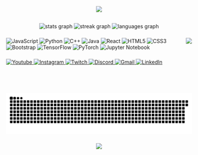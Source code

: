 <h1 align="center">
    <img src="https://readme-typing-svg.herokuapp.com/?font=Righteous&size=35&center=true&vCenter=true&width=500&height=70&duration=4000&lines=Hi+There!+%F0%9F%91%8B;+I'm+Rolis+Liu!;" />
</h1>

###

<div align="center">
  <img src="https://github-readme-stats.vercel.app/api?username=rolis1&show_icons=true&include_all_commits=true&count_private=true&theme=dracula" height="150" alt="stats graph" />
  <img src="https://streak-stats.demolab.com?user=rolis1&theme=dracula" height="150" alt="streak graph" />
  <img src="https://github-readme-stats.vercel.app/api/top-langs?username=rolis1&layout=compact&langs_count=5&theme=dracula" height="150" alt="languages graph" />
</div>

###

<img align="right" height="150" src="https://i.pinimg.com/736x/c9/55/33/c9553358655d21f626c149ed7ed3eec8.jpg" />

###

<div align="left">
  <img src="https://cdn.jsdelivr.net/gh/devicons/devicon/icons/javascript/javascript-original.svg" height="30" alt="JavaScript" />
  <img src="https://cdn.jsdelivr.net/gh/devicons/devicon/icons/python/python-original.svg" height="30" alt="Python" />
  <img src="https://cdn.jsdelivr.net/gh/devicons/devicon/icons/cplusplus/cplusplus-original.svg" height="30" alt="C++" />
  <img src="https://cdn.jsdelivr.net/gh/devicons/devicon/icons/java/java-original.svg" height="30" alt="Java" />
  <img src="https://cdn.jsdelivr.net/gh/devicons/devicon/icons/react/react-original.svg" height="30" alt="React" />
  <img src="https://cdn.jsdelivr.net/gh/devicons/devicon/icons/html5/html5-original.svg" height="30" alt="HTML5" />
  <img src="https://cdn.jsdelivr.net/gh/devicons/devicon/icons/css3/css3-original.svg" height="30" alt="CSS3" />
  <img src="https://cdn.jsdelivr.net/gh/devicons/devicon/icons/bootstrap/bootstrap-original.svg" height="30" alt="Bootstrap" />
  <img src="https://cdn.jsdelivr.net/gh/devicons/devicon/icons/tensorflow/tensorflow-original.svg" height="30" alt="TensorFlow" />
  <img src="https://cdn.jsdelivr.net/gh/devicons/devicon/icons/pytorch/pytorch-original.svg" height="30" alt="PyTorch" />
  <img src="https://cdn.jsdelivr.net/gh/devicons/devicon/icons/jupyter/jupyter-original.svg" height="30" alt="Jupyter Notebook" />
</div>

###

<div align="left">
  <a href="https://youtube.com/yourchannel" target="_blank">
    <img src="https://img.shields.io/static/v1?message=Youtube&logo=youtube&color=FF0000&logoColor=white&style=for-the-badge" height="35" alt="Youtube" />
  </a>
  <a href="https://instagram.com/yourprofile" target="_blank">
    <img src="https://img.shields.io/static/v1?message=Instagram&logo=instagram&color=E4405F&logoColor=white&style=for-the-badge" height="35" alt="Instagram" />
  </a>
  <a href="https://twitch.tv/yourprofile" target="_blank">
    <img src="https://img.shields.io/static/v1?message=Twitch&logo=twitch&color=9146FF&logoColor=white&style=for-the-badge" height="35" alt="Twitch" />
  </a>
  <a href="https://discord.gg/yourserver" target="_blank">
    <img src="https://img.shields.io/static/v1?message=Discord&logo=discord&color=7289DA&logoColor=white&style=for-the-badge" height="35" alt="Discord" />
  </a>
  <a href="mailto:your-email@gmail.com">
    <img src="https://img.shields.io/static/v1?message=Gmail&logo=gmail&color=D14836&logoColor=white&style=for-the-badge" height="35" alt="Gmail" />
  </a>
  <a href="https://linkedin.com/in/yourprofile" target="_blank">
    <img src="https://img.shields.io/static/v1?message=LinkedIn&logo=linkedin&color=0077B5&logoColor=white&style=for-the-badge" height="35" alt="LinkedIn" />
  </a>
</div>

###

  <img src="https://raw.githubusercontent.com/rolis1/rolis1/output/snake.svg" alt="Snake animation" />

###

<div align="center">
  <img src="https://profile-counter.glitch.me/rolis1/count.svg?" />
</div>
